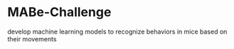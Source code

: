 # MABe-Challenge
develop machine learning models to recognize behaviors in mice based on their movements
